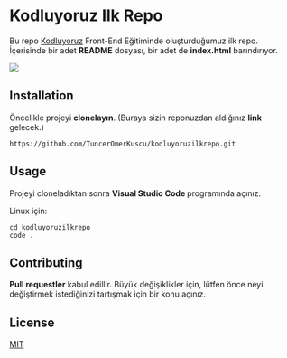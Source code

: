 # Kodluyoruz Ilk Repo

Bu repo [Kodluyoruz](http://kodluyoruz.org) Front-End Eğitiminde oluşturduğumuz ilk repo. İçerisinde bir adet <b>README</b> dosyası, bir adet de <b>index.html</b> barındırıyor.

![](https://upload.wikimedia.org/wikipedia/commons/thumb/e/e0/Git-logo.svg/1024px-Git-logo.svg.png)
## Installation

Öncelikle projeyi <b>clonelayın</b>. (Buraya sizin reponuzdan aldığınız <b>link</b> gelecek.)

```
https://github.com/TuncerOmerKuscu/kodluyoruzilkrepo.git
```
## Usage

Projeyi cloneladıktan sonra <b>Visual Studio Code </b> programında açınız.

Linux için:

```linux
cd kodluyoruzilkrepo
code .
```

## Contributing

<b>Pull requestler</b> kabul edillir. Büyük değişiklikler için, lütfen önce neyi değiştirmek istediğinizi tartışmak için bir konu açınız.

## License

[MIT](https://mit-license.org)

